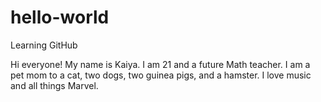 # hello-world
Learning GitHub

Hi everyone!
My name is Kaiya. I am 21 and a future Math teacher.
I am a pet mom to a cat, two dogs, two guinea pigs, and a hamster.
I love music and all things Marvel.
